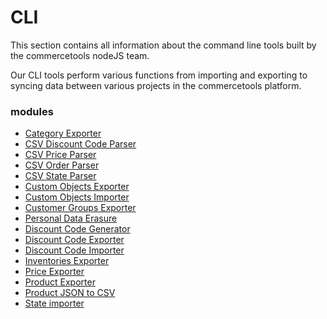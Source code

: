 # CLI

This section contains all information about the command line tools built by the commercetools nodeJS team.

Our CLI tools perform various functions from importing and exporting to syncing data between various projects in the commercetools platform.

### modules

- [Category Exporter](/cli/category-exporter.md)
- [CSV Discount Code Parser](/cli/csv-parser-discount-code.md)
- [CSV Price Parser](/cli/csv-parser-price.md)
- [CSV Order Parser](/cli/csv-parser-orders.md)
- [CSV State Parser](/cli/csv-parser-state.md)
- [Custom Objects Exporter](/cli/custom-objects-exporter.md)
- [Custom Objects Importer](/cli/custom-objects-importer.md)
- [Customer Groups Exporter](/cli/customer-groups-exporter.md)
- [Personal Data Erasure](/cli/personal-data-erasure.md)
- [Discount Code Generator](/cli/discount-code-generator.md)
- [Discount Code Exporter](/cli/discount-code-exporter.md)
- [Discount Code Importer](/cli/discount-code-importer.md)
- [Inventories Exporter](/cli/inventories-exporter.md)
- [Price Exporter](/cli/price-exporter.md)
- [Product Exporter](/cli/product-exporter.md)
- [Product JSON to CSV](/cli/product-json-to-csv.md)
- [State importer](/cli/state-importer.md)
